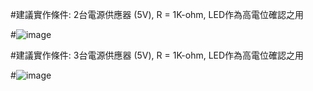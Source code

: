 #建議實作條件: 2台電源供應器 (5V), R = 1K-ohm, LED作為高電位確認之用



#![image](https://github.com/WEI-125/EC2024/assets/162283544/685c04f0-8fe3-4f43-b2a7-74a326fc9f15)




#建議實作條件: 3台電源供應器 (5V), R = 1K-ohm, LED作為高電位確認之用




#![image](https://github.com/WEI-125/EC2024/assets/162283544/b248d20a-68bd-4984-8a8e-ddfe563ab7a7)






#






#
